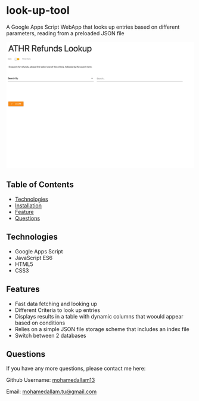 # look-up-tool
A Google Apps Script WebApp that looks up entries based on different parameters, reading from a preloaded JSON file

![Application](./src/screenshots/Screenshot1.png)


## Table of Contents

* [Technologies](#technologies)
* [Installation](#installation)
* [Feature](#feature)
* [Questions](#questions)



## Technologies 

* Google Apps Script
* JavaScript ES6
* HTML5
* CSS3


## Features

* Fast data fetching and looking up
* Different Criteria to look up entries
* Displays results in a table with dynamic columns that woould appear based on conditions
* Relies on a simple JSON file storage scheme that includes an index file
* Switch between 2 databases



## Questions 

If you have any more questions, please contact me here:

Github Username: [mohamedallam13](https://mohamedallam13.github.io/react-professional-portfolio/)

Email: [mohamedallam.tu@gmail.com](mailto:mohamedallam.tu@gmail.com)

